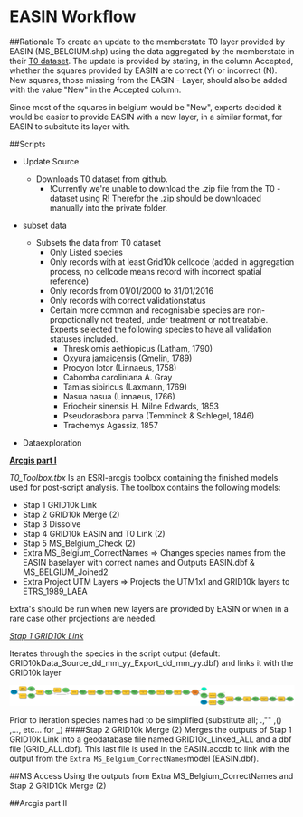 # EASIN Workflow
##Rationale
To create an update to the memberstate T0 layer provided by EASIN (MS_BELGIUM.shp) using the data aggregated by the memberstate in their [T0 dataset](https://github.com/inbo/invasive-t0-occurrences). The update is provided by stating, in the column Accepted,  whether the squares provided by EASIN are correct (Y) or incorrect (N). New squares, those missing from the EASIN - Layer, should also be added with the value "New" in the Accepted column. 

Since most of the squares in belgium would be "New", experts decided it would be easier to provide EASIN with a new layer, in a similar format, for EASIN to subsitute its layer with.  

##Scripts
* Update Source 
   * Downloads T0 dataset from github. 
     * !Currently we're unable to download the .zip file from the T0 - dataset using R! Therefor the .zip should be downloaded manually into the private folder.  
* subset data 
  * Subsets the data from T0 dataset 
    * Only Listed species
    * Only records with at least Grid10k cellcode (added in aggregation process, no cellcode means record with incorrect spatial reference)
    * Only records from 01/01/2000 to 31/01/2016
    * Only records with correct validationstatus
    * Certain more common and recognisable species are non-propotionally not treated, under treatment or not treatable. Experts selected the following species to have all validation statuses included.
      * Threskiornis aethiopicus (Latham, 1790) 
      * Oxyura jamaicensis (Gmelin, 1789)
      * Procyon lotor (Linnaeus, 1758)
      * Cabomba caroliniana A. Gray
      * Tamias sibiricus (Laxmann, 1769)
      * Nasua nasua (Linnaeus, 1766)
      * Eriocheir sinensis H. Milne Edwards, 1853
      * Pseudorasbora parva (Temminck & Schlegel, 1846)
      * Trachemys Agassiz, 1857
  
* Dataexploration

<B><U>Arcgis part I</U></B>

<I>T0_Toolbox.tbx</I>
Is an ESRI-arcgis toolbox containing the finished models used for post-script analysis.
The toolbox contains the following models:

* Stap 1 GRID10k Link
* Stap 2 GRID10k Merge (2)
* Stap 3 Dissolve
* Stap 4 GRID10k EASIN and T0 Link (2)
* Stap 5 MS_Belgium_Check (2)
* Extra MS_Belgium_CorrectNames => Changes species names from the EASIN baselayer with correct names and Outputs EASIN.dbf & MS_BELGIUM_Joined2
* Extra Project UTM Layers => Projects the UTM1x1 and GRID10k layers to ETRS_1989_LAEA

Extra's should be run when new layers are provided by EASIN or when in a rare case other projections are needed.

<I><U>Stap 1 GRID10k Link</U></I>

Iterates through the species in the script output (default: GRID10kData_Source_dd_mm_yy_Export_dd_mm_yy.dbf) and links it with the GRID10k layer

![Model](Stap1.png)

Prior to iteration species names had to be simplified (substitute all; .,"" ,() ,..., etc... for _) 
####Stap 2 GRID10k Merge (2)
Merges the outputs of Stap 1 GRID10k Link into a geodatabase file named GRID10k_Linked_ALL and a dbf file (GRID_ALL.dbf). This last file is used in the EASIN.accdb to link with the output from the `Extra MS_Belgium_CorrectNames`model (EASIN.dbf). 

##MS Access
Using the outputs from Extra MS_Belgium_CorrectNames and Stap 2 GRID10k Merge (2) 

##Arcgis part II
